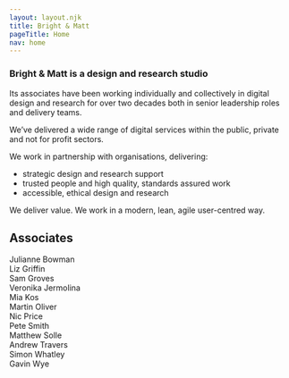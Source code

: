 ```yaml
---
layout: layout.njk
title: Bright & Matt
pageTitle: Home
nav: home
---
```



### Bright & Matt is a design and research studio

Its associates have been working individually and collectively in digital design and research for over two decades both in senior leadership roles and delivery teams.

We’ve delivered a wide range of digital services within the public, private and not for profit sectors.

We work in partnership with organisations, delivering:

- strategic design and research support
- trusted people and high quality, standards assured work
- accessible, ethical design and research

We deliver value. We work in a modern, lean, agile user-centred way.

## Associates

Julianne Bowman<br>
Liz Griffin<br>
Sam Groves<br>
Veronika Jermolina<br>
Mia Kos<br>
Martin Oliver<br>
Nic Price<br>
Pete Smith<br>
Matthew Solle<br>
Andrew Travers<br>
Simon Whatley<br>
Gavin Wye
